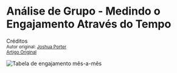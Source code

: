 Análise de Grupo - Medindo o Engajamento Através do Tempo
=========================================================
Créditos<br/>
<small>Autor original: [Joshua Porter](http://52weeksofux.com/)<br/>[Artigo Original](http://52weeksofux.com/post/634887207/is-the-term-ux-being-marginalized)</small>

![Tabela de engajamento mês-a-mês](http://media.tumblr.com/tumblr_l38i2oHw2I1qz8ohs.jpg "Tabela de engajamento mês-a-mês")